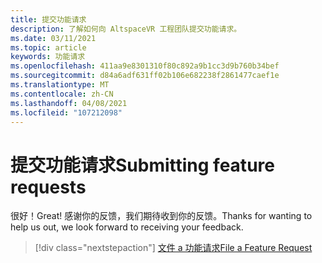 ```yaml
---
title: 提交功能请求
description: 了解如何向 AltspaceVR 工程团队提交功能请求。
ms.date: 03/11/2021
ms.topic: article
keywords: 功能请求
ms.openlocfilehash: 411aa9e8301310f80c892a9b1cc3d9b760b34bef
ms.sourcegitcommit: d84a6adf631ff02b106e682238f2861477caef1e
ms.translationtype: MT
ms.contentlocale: zh-CN
ms.lasthandoff: 04/08/2021
ms.locfileid: "107212098"
---
```

# <a name="submitting-feature-requests"></a><span data-ttu-id="117c5-104">提交功能请求</span><span class="sxs-lookup"><span data-stu-id="117c5-104">Submitting feature requests</span></span>

<span data-ttu-id="117c5-105">很好！</span><span class="sxs-lookup"><span data-stu-id="117c5-105">Great!</span></span> <span data-ttu-id="117c5-106">感谢你的反馈，我们期待收到你的反馈。</span><span class="sxs-lookup"><span data-stu-id="117c5-106">Thanks for wanting to help us out, we look forward to receiving your feedback.</span></span>

> [!div class="nextstepaction"] 
> [<span data-ttu-id="117c5-107">文件 a 功能请求</span><span class="sxs-lookup"><span data-stu-id="117c5-107">File a Feature Request</span></span>](https://help.altvr.com/hc/en-us/requests/new?ticket_form_id=360001742213)
